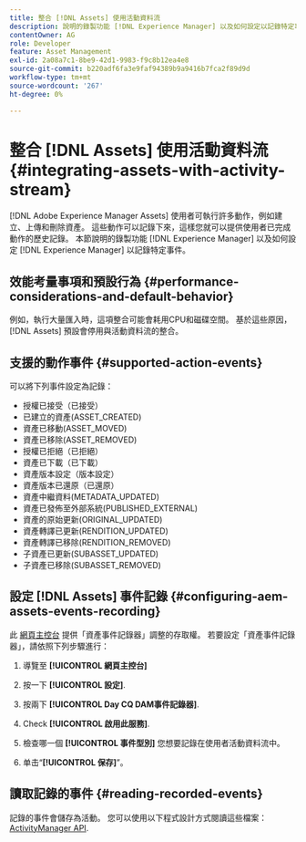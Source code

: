 ```yaml
---
title: 整合 [!DNL Assets] 使用活動資料流
description: 說明的錄製功能 [!DNL Experience Manager] 以及如何設定以記錄特定事件。
contentOwner: AG
role: Developer
feature: Asset Management
exl-id: 2a08a7c1-8be9-42d1-9983-f9c8b12ea4e8
source-git-commit: b220adf6fa3e9faf94389b9a9416b7fca2f89d9d
workflow-type: tm+mt
source-wordcount: '267'
ht-degree: 0%

---
```


# 整合 [!DNL Assets] 使用活動資料流 {#integrating-assets-with-activity-stream}

[!DNL Adobe Experience Manager Assets] 使用者可執行許多動作，例如建立、上傳和刪除資產。 這些動作可以記錄下來，這樣您就可以提供使用者已完成動作的歷史記錄。 本節說明的錄製功能 [!DNL Experience Manager] 以及如何設定 [!DNL Experience Manager] 以記錄特定事件。

## 效能考量事項和預設行為 {#performance-considerations-and-default-behavior}

例如，執行大量匯入時，這項整合可能會耗用CPU和磁碟空間。 基於這些原因， [!DNL Assets] 預設會停用與活動資料流的整合。

## 支援的動作事件 {#supported-action-events}

可以將下列事件設定為記錄：

* 授權已接受（已接受）
* 已建立的資產(ASSET_CREATED)
* 資產已移動(ASSET_MOVED)
* 資產已移除(ASSET_REMOVED)
* 授權已拒絕（已拒絕）
* 資產已下載（已下載）
* 資產版本設定（版本設定）
* 資產版本已還原（已還原）
* 資產中繼資料(METADATA_UPDATED)
* 資產已發佈至外部系統(PUBLISHED_EXTERNAL)
* 資產的原始更新(ORIGINAL_UPDATED)
* 資產轉譯已更新(RENDITION_UPDATED)
* 資產轉譯已移除(RENDITION_REMOVED)
* 子資產已更新(SUBASSET_UPDATED)
* 子資產已移除(SUBASSET_REMOVED)

## 設定 [!DNL Assets] 事件記錄 {#configuring-aem-assets-events-recording}

此 [網頁主控台](/help/sites-deploying/configuring-osgi.md) 提供「資產事件記錄器」調整的存取權。 若要設定「資產事件記錄器」，請依照下列步驟進行：

1. 導覽至 **[!UICONTROL 網頁主控台]**

1. 按一下 **[!UICONTROL 設定]**.

1. 按兩下 **[!UICONTROL Day CQ DAM事件記錄器]**.

1. Check **[!UICONTROL 啟用此服務]**.

1. 檢查哪一個 **[!UICONTROL 事件型別]** 您想要記錄在使用者活動資料流中。

1. 单击“**[!UICONTROL 保存]**”。

## 讀取記錄的事件 {#reading-recorded-events}

記錄的事件會儲存為活動。 您可以使用以下程式設計方式閱讀這些檔案： [ActivityManager API](https://helpx.adobe.com/experience-manager/6-5/sites/developing/using/reference-materials/javadoc/com/adobe/granite/activitystreams/ActivityManager.html).
